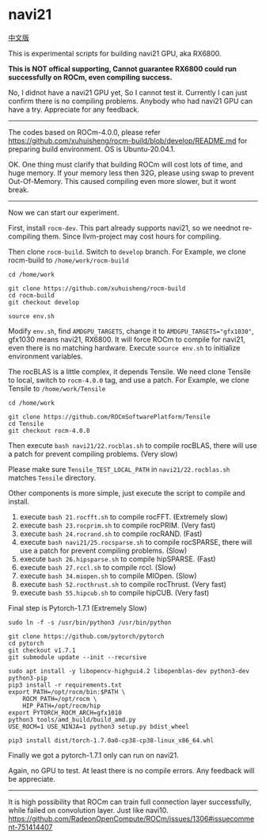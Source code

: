 # navi21

[中文版](README_zh_CN.md)

This is experimental scripts for building navi21 GPU, aka RX6800.

**This is NOT offical supporting, Cannot guarantee RX6800 could run successfully on ROCm, even compiling success.**

No, I didnot have a navi21 GPU yet, So I cannot test it. Currently I can just confirm there is no compiling problems. Anybody who had navi21 GPU can have a try. Appreciate for any feedback.

---

The codes based on ROCm-4.0.0, please refer <https://github.com/xuhuisheng/rocm-build/blob/develop/README.md> for preparing build environment. OS is Ubuntu-20.04.1.

OK. One thing must clarify that building ROCm will cost lots of time, and huge memory. If your memory less then 32G, please using swap to prevent Out-Of-Memory.
This caused compiling even more slower, but it wont break.

---

Now we can start our experiment.

First, install `rocm-dev`. This part already supports navi21, so we neednot re-compiling them. Since llvm-project may cost hours for compiling.

Then clone `rocm-build`. Switch to `develop` branch.
For Example, we clone rocm-build to `/home/work/rocm-build`

```
cd /home/work

git clone https://github.com/xuhuisheng/rocm-build
cd rocm-build
git checkout develop

source env.sh

```

Modify `env.sh`, find `AMDGPU_TARGETS`, change it to `AMDGPU_TARGETS="gfx1030"`, gfx1030 means navi21, RX6800.
It will force ROCm to compile for navi21, even there is no matching hardware. Execute `source env.sh` to initialize environment variables.

The rocBLAS is a little complex, it depends Tensile. We need clone Tensile to local, switch to `rocm-4.0.0` tag, and use a patch.
For Example, we clone Tensile to `/home/work/Tensile`

```
cd /home/work

git clone https://github.com/ROCmSoftwarePlatform/Tensile
cd Tensile
git checkout rocm-4.0.0

```

Then execute `bash navi21/22.rocblas.sh` to compile rocBLAS, there will use a patch for prevent compiling problems. (Very slow)

Please make sure `Tensile_TEST_LOCAL_PATH` in `navi21/22.rocblas.sh` matches `Tensile` directory.

Other components is more simple, just execute the script to compile and install.

1. execute `bash 21.rocfft.sh` to compile rocFFT. (Extremely slow)
2. execute `bash 23.rocprim.sh` to compile rocPRIM. (Very fast)
3. execute `bash 24.rocrand.sh` to compile rocRAND. (Fast)
4. execute `bash navi21/25.rocsparse.sh` to compile rocSPARSE, there will use a patch for prevent compiling problems. (Slow)
5. execute `bash 26.hipsparse.sh` to compile hipSPARSE. (Fast)
6. execute `bash 27.rccl.sh` to compile rccl. (Slow)
7. execute `bash 34.miopen.sh` to compile MIOpen. (Slow)
8. execute `bash 52.rocthrust.sh` to compile rocThrust. (Very fast)
9. execute `bash 55.hipcub.sh` to compile hipCUB. (Very fast)

Final step is Pytorch-1.7.1 (Extremely Slow)

```
sudo ln -f -s /usr/bin/python3 /usr/bin/python

git clone https://github.com/pytorch/pytorch
cd pytorch
git checkout v1.7.1
git submodule update --init --recursive

sudo apt install -y libopencv-highgui4.2 libopenblas-dev python3-dev python3-pip
pip3 install -r requirements.txt
export PATH=/opt/rocm/bin:$PATH \
    ROCM_PATH=/opt/rocm \
    HIP_PATH=/opt/rocm/hip 
export PYTORCH_ROCM_ARCH=gfx1010
python3 tools/amd_build/build_amd.py
USE_ROCM=1 USE_NINJA=1 python3 setup.py bdist_wheel

pip3 install dist/torch-1.7.0a0-cp38-cp38-linux_x86_64.whl

```

Finally we got a pytorch-1.7.1 only can run on navi21.

Again, no GPU to test. At least there is no compile errors. Any feedback will be appreciate.

---

It is high possibility that ROCm can train full connection layer successfully, while failed on convolution layer.
Just like navi10. <https://github.com/RadeonOpenCompute/ROCm/issues/1306#issuecomment-751414407>
